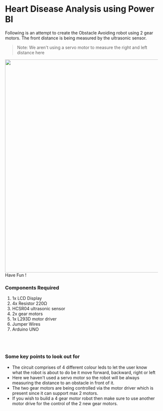 <h1>Heart Disease Analysis using Power BI</h1>

<div>
   <p>Following is an attempt to create the Obstacle Avoiding robot using 2 gear motors. The front distance is being measured by the ultrasonic sensor.</p>
  
  >Note: We aren't using a servo motor to measure the right and left distance here
  
  <img width=700 align=right src="https://github.com/Curovearth/Dive-into-Electronics/blob/main/Intermediate%202/07-Obstacle%20Avoiding%20Robot%20with%202%20motors/obstacle%20avoiding.gif">
 <br>
     
  <p>Have Fun !</p>
  
  <h3>Components Required</h3>
  <ol>
    <li>1x LCD Display</li>
    <li>4x Resistor 220Ω</li>
    <li>HCSR04 ultrasonic sensor</li>
    <li>2x gear motors</li>
    <li>1x L293D motor driver</li>
    <li>Jumper Wires</li>
    <li>Arduino UNO</li>
  </ol>
</div><br><br>

<h3>Some key points to look out for</h3>
<p>
  <ul>
    <li>The circuit comprises of 4 different colour leds to let the user know what the robot is about to do be it move forward, backward, right or left</li>
    <li>Here we haven't used a servo motor so the robot will be always measuring the distance to an obstacle in front of it.</li>
    <li>The two gear motors are being controlled via the motor driver which is present since it can support max 2 motors.</li>
    <li>If you wish to build a 4 gear motor robot then make sure to use another motor drive for the control of the 2 new gear motors.</li>
  </ul><br>
  
</p>
